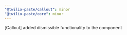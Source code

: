 ```yaml
---
"@twilio-paste/callout": minor
"@twilio-paste/core": minor
---
```


[Callout] added dismissible functionality to the component
